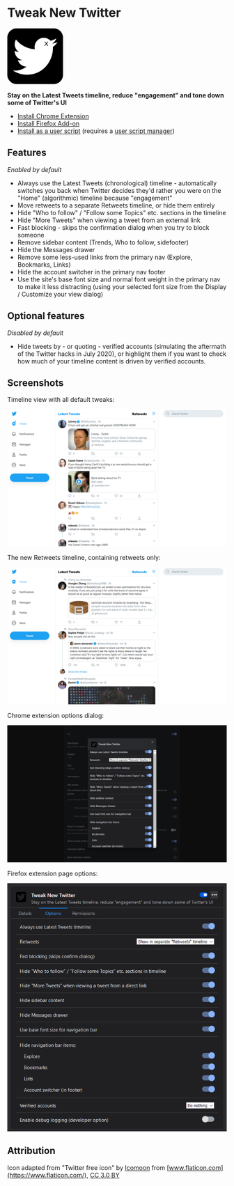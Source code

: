 # Tweak New Twitter

![](icons/icon128.png)

**Stay on the Latest Tweets timeline, reduce "engagement" and tone down some of Twitter's UI**

* [Install Chrome Extension](https://chrome.google.com/webstore/detail/tweak-new-twitter/kpmjjdhbcfebfjgdnpjagcndoelnidfj)
* [Install Firefox Add-on](https://addons.mozilla.org/en-US/firefox/addon/tweak-new-twitter/)
* [Install as a user script](https://greasyfork.org/en/scripts/387773-tweak-new-twitter) (requires a [user script manager](https://greasyfork.org/en#home-step-1))

## Features

_Enabled by default_

- Always use the Latest Tweets (chronological) timeline - automatically switches you back when Twitter decides they'd rather you were on the "Home" (algorithmic) timeline because "engagement"
- Move retweets to a separate Retweets timeline, or hide them entirely
- Hide "Who to follow" / "Follow some Topics" etc. sections in the timeline
- Hide "More Tweets" when viewing a tweet from an external link
- Fast blocking - skips the confirmation dialog when you try to block someone
- Remove sidebar content (Trends, Who to follow, sidefooter)
- Hide the Messages drawer
- Remove some less-used links from the primary nav (Explore, Bookmarks, Links)
- Hide the account switcher in the primary nav footer
- Use the site's base font size and normal font weight in the primary nav to make it less distracting (using your selected font size from the Display / Customize your view dialog)

## Optional features

_Disabled by default_

- Hide tweets by - or quoting - verified accounts (simulating the aftermath of the Twitter hacks in July 2020), or highlight them if you want to check how much of your timeline content is driven by verified accounts.

## Screenshots

Timeline view with all default tweaks:

![Screenshot of a New Twitter timeline without retweets, sidebar content, nav links which can be hidden and a less distracting nav style](screenshots/timeline.png)

The new Retweets timeline, containing retweets only:

![Screenshot of the Retweets timeline Tweak New Twitter adds to New Twitter, containing nothing but retweets](screenshots/retweets.png)

Chrome extension options dialog:

![Screenshot of the options UI in Chrome](screenshots/chrome_options_dark.png)

Firefox extension page options:

![Screenshot of the options UI in Firefox](screenshots/firefox_options_dark.png)

## Attribution

Icon adapted from "Twitter free icon" by [Icomoon](https://icomoon.io/) from [www.flaticon.com](https://www.flaticon.com/), [CC 3.0 BY](https://creativecommons.org/licenses/by/3.0/)

